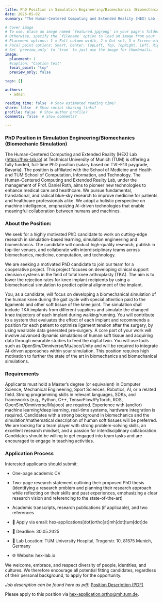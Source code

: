 ```yaml
---
title: PhD Position in Simulation Engineering/Biomechanics (Biomechanic Simulation) (link)
date: 2025-05-02
summary: "The Human-Centered Computing and Extended Reality (HEX) Lab (https://hex-lab.io) at Technical University of Munich (TUM) is offering a fully funded, full-time PhD position (salary based on TVL-E13 pay grade, Bavaria)."

# Cover image
# To use, place an image named `featured.jpg/png` in your page's folder.
# Otherwise, specify the `filename` option to load an image from your `assets/media/` folder.
# Placement options: 1 = Full column width, 2 = Out-set, 3 = Screen-width
# Focal point options: Smart, Center, TopLeft, Top, TopRight, Left, Right, BottomLeft, Bottom, BottomRight
# Set `preview_only` to `true` to just use the image for thumbnails.
image:
  placement: 1
  #caption: "Caption text"
  focal_point: "top"
  preview_only: false

tags: []

authors:
  - admin

reading_time: false  # Show estimated reading time?
share: false  # Show social sharing links?
profile: false  # Show author profile?
comments: false  # Show comments?

---
```


### PhD Position in Simulation Engineering/Biomechanics (Biomechanic Simulation)

The Human-Centered Computing and Extended Reality (HEX) Lab (https://hex-lab.io) at Technical University of Munich (TUM) is offering a fully funded, full-time PhD position (salary based on TVL-E13 paygrade, Bavaria). The position is affiliated with the School of Medicine and Health and TUM School of Computation, Information, and Technology.
The Human-Centered Computing and Extended Reality Lab, under the management of Prof. Daniel Roth, aims to pioneer new technologies to enhance medical care and healthcare. We pursue fundamental, translational, and radical blue-sky research to improve medicine for patients and healthcare professionals alike. We adopt a holistic perspective on machine intelligence, emphasizing AI-driven technologies that enable meaningful collaboration between humans and machines. 

### About the Position: 
We seek for a highly motivated PhD candidate to work on cutting-edge research in simulation-based learning, simulation engineering and biomechanics.  The candidate will conduct high-quality research, publish in top-tier venues, and collaborate with interdisciplinary teams across biomechanics, medicine, computation, and technology.

We are seeking a motivated PhD candidate to join our team for a cooperative project. This project focuses on developing clinical support decision systems in the field of total knee arthroplasty (TKA).  The aim is to lower the rejection rates for knee implant recipients by using a biomechanical simulation to predict optimal alignment of the implant.

You, as a candidate, will focus on developing a biomechanical simulation of the human knee during the gait cycle with special attention paid to the ligaments and other soft tissue of the knee joint. The simulation shall include TKA implants from different suppliers and simulate the changed knee trajectory of each implant during walking/running. You will contribute to a system that evaluates the effect of each implant and recommends a position for each patient to optimize ligament tension after the surgery, by using wearable data generated pre-surgery.
A core part of your work will involve advanced dynamic simulations of human soft tissue and acquiring data through wearable studies to feed the digital twin. You will use tools such as OpenSim/Omniverse/MuJoco/Unity and will be required to integrate AI-driven approaches within your simulation. This position requires high motivation to further the state of the art in biomechanics and biomechanical simulations. 

### Requirements
Applicants must hold a Master’s degree (or equivalent) in Computer Science, Mechanical Engineering, Sport Sciences, Robotics, AI, or a related field. Strong programming skills in relevant languages, SDKs, and frameworks (e.g., Python, C++, TensorFlow/PyTorch, ROS, OpenSim/Omniverse/Mujoco) are required. Experience with (and/or) machine learning/deep learning, real-time systems, hardware integration is required. Candidates with a strong background in biomechanics and the simulation/mathematical description of human soft tissues will be preferred. We are looking for a team player with strong problem-solving skills, an excellent research mindset, and a passion for interdisciplinary collaboration. Candidates should be willing to get engaged into team tasks and are encouraged to engage in teaching activities.

### Application Process
Interested applicants should submit:
- One-page academic CV
- Two-page research statement outlining their proposed PhD thesis (identifying a research problem and planning their research approach while reflecting on their skills and past experiences, emphasizing a clear research vision and referencing to the state-of-the-art)
-	Academic transcripts, research publications (if applicable), and two references

- 📩 Apply via email: hex-applications[dot]ortho[at]mh[dot]tum[dot]de
- 📅 Deadline: 30.05.2025
- 📍 Lab Location: TUM University Hospital, Trogerstr. 10, 81675 Munich, Germany
- 🌐 Website: hex-lab.io 

We welcome, embrace, and respect diversity of people, identities, and cultures. We therefore encourage all potential fitting candidates, regardless of their personal background, to apply for the opportunity. 

*Job description can be found here as pdf:* [Position Description (PDF)](https://github.com/roth-hex-lab/roth-hex-lab.github.io/raw/master/content/open_position/PhDPositionSimulation.pdf)   
        
Please apply to this position via hex-application.ortho@mh.tum.de.
